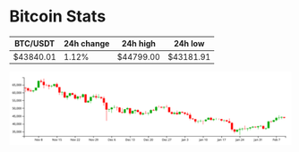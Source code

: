# Bitcoin Stats

BTC/USDT|24h change|24h high|24h low|
|---|---|---|---|
|$43840.01|1.12%|$44799.00|$43181.91|

<img src="./chart.svg">
